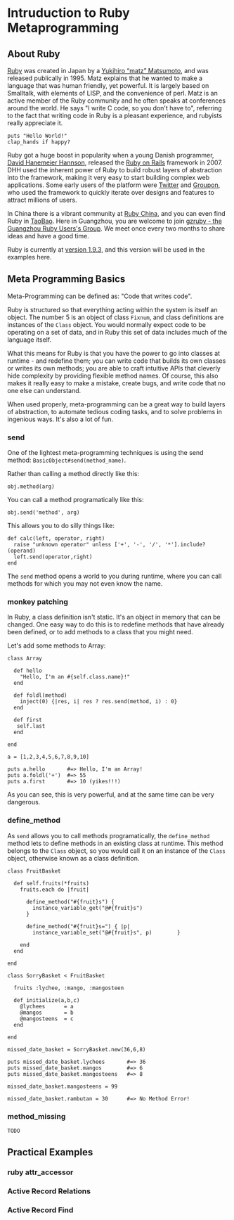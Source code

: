 # Intruduction to Ruby Metaprogramming

## About Ruby

[Ruby](http://ruby-lang.org) was created in Japan by a [Yukihiro “matz” Matsumoto](http://en.wikipedia.org/wiki/Yukihiro_Matsumoto), and was released publically in 1995. Matz explains that he wanted to make a language that was human friendly, yet powerful. It is largely based on Smalltalk, with elements of LISP, and the convenience of perl. Matz is an active member of the Ruby community and he often speaks at conferences around the world. He says "I write C code, so you don't have to", referring to the fact that writing code in Ruby is a pleasant experience, and rubyists really appreciate it.

    puts "Hello World!"
    clap_hands if happy?

Ruby got a huge boost in popularity when a young Danish programmer, [David Hanemeier Hannson](https://github.com/dhh), released the [Ruby on Rails](http://rubyonrails.org) framework in 2007. DHH used the inherent power of Ruby to build robust layers of abstraction into the framework, making it very easy to start building complex web applications. Some early users of the platform were [Twitter](http://twitter.com) and [Groupon](http://groupon.com), who used the framework to quickly iterate over designs and features to attract millions of users.

In China there is a vibrant community at [Ruby China](http://ruby-china.org/), and you can even find Ruby in [TaoBao](http://ruby.taobao.org). Here in Guangzhou, you are welcome to join [gzruby - the Guangzhou Ruby Users's Group](http://www.gzruby.org). We meet once every two months to share ideas and have a good time.

Ruby is currently at [version 1.9.3](http://www.ruby-lang.org/en/news/2012/11/09/ruby-1-9-3-p327-is-released/), and this version will be used in the examples here. 

## Meta Programming Basics

Meta-Programming can be defined as: "Code that writes code". 

Ruby is structured so that everything acting within the system is itself an object. The number 5 is an object of class `Fixnum`, and class definitions are instances of the `Class` object. You would normally expect code to be operating on a set of data, and in Ruby this set of data includes much of the language itself.

What this means for Ruby is that you have the power to go into classes at runtime - and redefine them; you can write code that builds its own classes or writes its own methods; you are able to craft intuitive APIs that cleverly hide complexity by providing flexible method names. Of course, this also makes it really easy to make a mistake, create bugs, and write code that no one else can understand.

When used properly, meta-programming can be a great way to build layers of abstraction, to automate tedious coding tasks, and to solve problems in ingenious ways. It's also a lot of fun.

### send

One of the lightest meta-programming techniques is using the send method: `BasicObject#send(method_name)`. 

Rather than calling a method directly like this: 
    
    obj.method(arg) 
    
You can call a method programatically like this: 

    obj.send('method', arg)
    
This allows you to do silly things like:

    def calc(left, operator, right)
      raise "unknown operator" unless ['+', '-', '/', '*'].include?(operand)
      left.send(operator,right)
	end

The `send` method opens a world to you during runtime, where you can call methods for which you may not even know the name.

### monkey patching

In Ruby, a class definition isn't static. It's an object in memory that can be changed. One easy way to do this is to redefine methods that have already been defined, or to add methods to a class that you might need.

Let's add some methods to Array:

    class Array
    
      def hello
        "Hello, I'm an #{self.class.name}!"
      end

	  def foldl(method)
	    inject(0) {|res, i| res ? res.send(method, i) : 0}
      end
      
      def first
       self.last
      end
    
    end
    
    a = [1,2,3,4,5,6,7,8,9,10]

    puts a.hello       #=> Hello, I'm an Array! 
    puts a.foldl('+')  #=> 55
    puts a.first       #=> 10 (yikes!!!)
    
As you can see, this is very powerful, and at the same time can be very dangerous.
 
### define_method

As `send` allows you to call methods programatically, the `define_method` method lets to define methods in an existing class at runtime. This method belongs to the `Class` object, so you would call it on an instance of the `Class` object, otherwise known as a class definition.

    class FruitBasket
	
      def self.fruits(*fruits)
	    fruits.each do |fruit|
      
          define_method("#{fruit}s") {
	        instance_variable_get("@#{fruit}s")
		  }
      
		  define_method("#{fruit}s=") { |p|
	        instance_variable_set("@#{fruit}s", p)		  }
      
        end
	  end
	
	end
	
	class SorryBasket < FruitBasket
	  
	  fruits :lychee, :mango, :mangosteen 
	  
	  def initialize(a,b,c) 
	    @lychees      = a
	    @mangos       = b
	    @mangosteens  = c
	  end
	  
	end
	
	missed_date_basket = SorryBasket.new(36,6,8)
	
	puts missed_date_basket.lychees       #=> 36
	puts missed_date_basket.mangos        #=> 6
	puts missed_date_basket.mangosteens   #=> 8
	
	missed_date_basket.mangosteens = 99
	
	missed_date_basket.rambutan = 30      #=> No Method Error!

    

### method_missing

`TODO`


## Practical Examples

### ruby attr_accessor

### Active Record Relations

### Active Record Find





